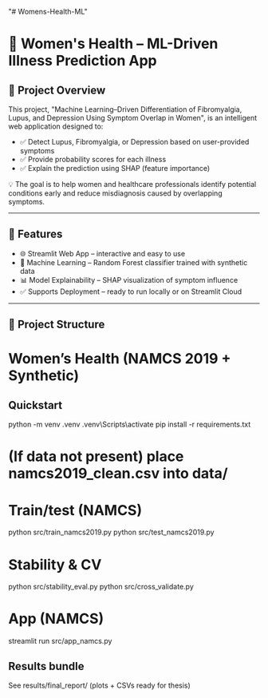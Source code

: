 "# Womens-Health-ML" 
# 🌸 Women's Health – ML-Driven Illness Prediction App

## 🧠 Project Overview
This project, "Machine Learning–Driven Differentiation of Fibromyalgia, Lupus, and Depression Using Symptom Overlap in Women", is an intelligent web application designed to:
- ✅ Detect Lupus, Fibromyalgia, or Depression based on user-provided symptoms  
- ✅ Provide probability scores for each illness  
- ✅ Explain the prediction using SHAP (feature importance)

💡 The goal is to help women and healthcare professionals identify potential conditions early and reduce misdiagnosis caused by overlapping symptoms.

---

## 🚀 Features
- 🌐 Streamlit Web App – interactive and easy to use  
- 🧠 Machine Learning – Random Forest classifier trained with synthetic data  
- 📊 Model Explainability – SHAP visualization of symptom influence  
- ✅ Supports Deployment – ready to run locally or on Streamlit Cloud  

---

## 📂 Project Structure


# Women’s Health (NAMCS 2019 + Synthetic)
## Quickstart
python -m venv .venv
.venv\Scripts\activate
pip install -r requirements.txt

# (If data not present) place namcs2019_clean.csv into data/
# Train/test (NAMCS)
python src/train_namcs2019.py
python src/test_namcs2019.py

# Stability & CV
python src/stability_eval.py
python src/cross_validate.py

# App (NAMCS)
streamlit run src/app_namcs.py

## Results bundle
See results/final_report/ (plots + CSVs ready for thesis)